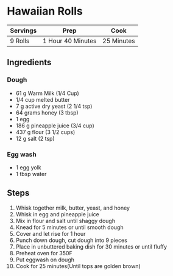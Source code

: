 # Hawaiian Rolls

|Servings|Prep|Cook|
|--|--|--|
|9 Rolls|1 Hour 40 Minutes|25 Minutes|

## Ingredients

### Dough

* 61 g Warm Milk (1/4 Cup)
* 1/4 cup melted butter
* 7 g active dry yeast (2 1/4 tsp)
* 64 grams honey (3 tbsp)
* 1 egg
* 186 g pineapple juice (3/4 cup)
* 437 g flour (3 1/2 cups)
* 12 g salt (2 tsp)

### Egg wash

* 1 egg yolk
* 1 tbsp water

## Steps

1) Whisk together milk, butter, yeast, and honey
2) Whisk in egg and pineapple juice
3) Mix in flour and salt until shaggy dough
4) Knead for 5 minutes or until smooth dough
5) Cover and let rise for 1 hour
6) Punch down dough, cut dough into 9 pieces
7) Place in unbuttered baking dish for 30 minutes or until fluffy
8) Preheat oven for 350F
9) Put eggwash on dough
10) Cook for 25 minutes(Until tops are golden brown)
